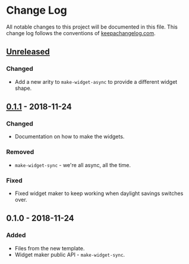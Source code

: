 # Change Log
All notable changes to this project will be documented in this file. This change log follows the conventions of [keepachangelog.com](http://keepachangelog.com/).

## [Unreleased]
### Changed
- Add a new arity to `make-widget-async` to provide a different widget shape.

## [0.1.1] - 2018-11-24
### Changed
- Documentation on how to make the widgets.

### Removed
- `make-widget-sync` - we're all async, all the time.

### Fixed
- Fixed widget maker to keep working when daylight savings switches over.

## 0.1.0 - 2018-11-24
### Added
- Files from the new template.
- Widget maker public API - `make-widget-sync`.

[Unreleased]: https://github.com/your-name/tychicus/compare/0.1.1...HEAD
[0.1.1]: https://github.com/your-name/tychicus/compare/0.1.0...0.1.1
